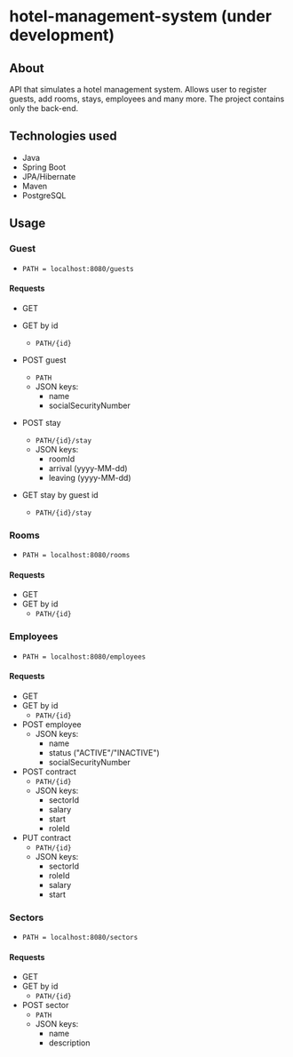 # hotel-management-system (under development)

## About
API that simulates a hotel management system. Allows user to register guests, add rooms, stays, employees and many more. The project contains only the back-end.

## Technologies used
* Java
* Spring Boot
* JPA/Hibernate
* Maven
* PostgreSQL

## Usage

### Guest
* `PATH = localhost:8080/guests`

#### Requests

* GET
* GET by id
   * `PATH/{id}`
* POST guest
   * `PATH`
   * JSON keys:
      * name
      * socialSecurityNumber
* POST stay
   * `PATH/{id}/stay`
   * JSON keys:
      * roomId
      * arrival (yyyy-MM-dd)
      * leaving (yyyy-MM-dd)
    
* GET stay by guest id
  * `PATH/{id}/stay`

### Rooms
* `PATH = localhost:8080/rooms`

#### Requests
* GET
* GET by id
   * `PATH/{id}`

### Employees
* `PATH = localhost:8080/employees`

#### Requests
* GET
* GET by id
  * `PATH/{id}`
* POST employee 
  * JSON keys:
    * name
    * status ("ACTIVE"/"INACTIVE")
    * socialSecurityNumber   
* POST contract
  * `PATH/{id}`
  * JSON keys:
    * sectorId
    * salary
    * start
    * roleId
* PUT contract
  * `PATH/{id}`
  * JSON keys:
    * sectorId
    * roleId
    * salary
    * start   

### Sectors
* `PATH = localhost:8080/sectors`

#### Requests
* GET
* GET by id
  * `PATH/{id}`
* POST sector
  * `PATH`
  * JSON keys:
    * name
    * description 

